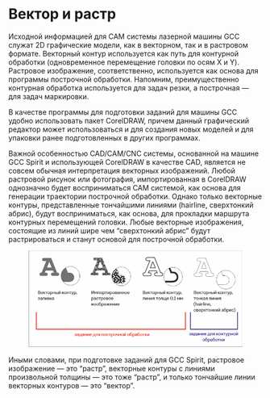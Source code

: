 # Вектор и растр

Исходной информацией для CAM системы лазерной машины GCC служат 2D графические модели, как в векторном, так и в растровом формате. Векторный контур используется как путь для контурной обработки (одновременное перемещение головки по осям X и Y). Растровое изображение, соответственно, используется как основа для программы построчной обработки. Напомним, преимущественно контурная обработка используется для задач резки, а построчная — для задач маркировки.

В качестве программы для подготовки заданий для машины GCC удобно использовать пакет CorelDRAW, причем данный графический редактор может использоваться и для создания новых моделей и для упаковки ранее подготовленных в других программах.&#x20;

Важной особенностью CAD/CAM/CNC системы, основанной на машине GCC Spirit и использующей CorelDRAW в качестве CAD, является не совсем обычная интерпретация векторных изображений. Любой растровой рисунок или фотография, импортированная в CorelDRAW однозначно будет восприниматься CAM системой, как основа для генерации траектории построчной обработки. Однако только векторные контуры, представленные тончайшими линиями (hairline, сверхтонкий абрис), будут восприниматься, как основа, для прокладки маршрута контурных перемещений головки. Любые векторные изображения, состоящие из линий шире чем “сверхтонкий абрис” будут растрироваться и станут основой для построчной обработки.

<figure><img src="../.gitbook/assets/vector-rastr.png" alt=""><figcaption></figcaption></figure>

Иными словами, при подготовке заданий для GCC Spirit, растровое изображение — это “растр”, векторные контуры с линиями произвольной толщины — это тоже  “растр”, и только тончайшие линии векторных контуров — это “вектор”. &#x20;
